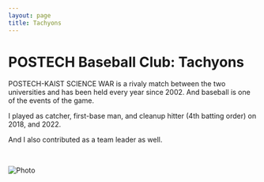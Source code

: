 ```yaml
---
layout: page
title: Tachyons
---
```


# POSTECH Baseball Club: Tachyons

POSTECH-KAIST SCIENCE WAR is a rivaly match between the two universities and has been held every year since 2002. And baseball is one of the events of the game.

I played as catcher, first-base man, and cleanup hitter (4th batting order) on 2018, and 2022.

And I also contributed as a team leader as well.


<br/>



![Photo](/assets/img/baseball.jpg)
